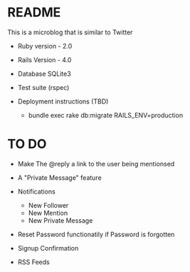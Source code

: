README
========

This is a microblog that is similar to Twitter

* Ruby version - 2.0

* Rails Version - 4.0

* Database SQLite3

* Test suite (rspec)

* Deployment instructions (TBD)
	* bundle exec rake db:migrate RAILS_ENV=production

TO DO
========

* Make The @reply a link to the user being mentionsed

* A "Private Message" feature

* Notifications
	* New Follower
	* New Mention
	* New Private Message

* Reset Password functionatily if Password is forgotten

* Signup Confirmation

* RSS Feeds
